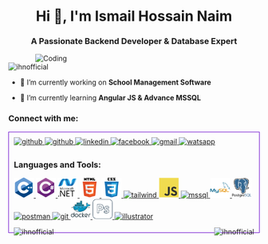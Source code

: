 <h1 align="center">Hi 👋, I'm Ismail Hossain Naim</h1>
<h3 align="center">A Passionate Backend Developer & Database Expert</h3>
<img align="right" alt="Coding" width="450" src="https://www.lambdatest.com/resources/images/news24.gif">
<p align="left"> <img src="https://komarev.com/ghpvc/?username=ihnofficial&label=Profile%20views&color=0e75b6&style=flat" alt="ihnofficial" /> </p>

- 🔭 I’m currently working on **School Management Software**

- 🌱 I’m currently learning **Angular JS & Advance MSSQL**

<div>
  <h3 align="left">Connect with me:</h3>
<div align="left" style="padding: 10px; border:1px solid #6600cc">

  <a href="https://www.ihnoffical.com/" target="_blank" rel="noopener noreferrer">
<img src=https://img.shields.io/badge/portfolio-blue.svg?&style=for-the-badge&logo=portfolio&logoColor=white alt=github style="margin-bottom: 5px;" />
</a>
<a href="https://github.com/ihnofficial" target="_blank" rel="noopener noreferrer">
<img src=https://img.shields.io/badge/github-%2324292e.svg?&style=for-the-badge&logo=github&logoColor=white alt=github style="margin-bottom: 5px;" />
</a>

<a href="https://www.linkedin.com/in/devihnaim/" target="_blank" rel="noopener noreferrer">
<img src=https://img.shields.io/badge/linkedin-%231E77B5.svg?&style=for-the-badge&logo=linkedin&logoColor=white alt=linkedin style="margin-bottom: 5px;" />
</a>

<a href="https://www.facebook.com/ihnaimbd/" target="_blank" rel="noopener noreferrer">
<img src=https://img.shields.io/badge/facebook-%231877F2.svg?&style=for-the-badge&logo=facebook&logoColor=white alt=facebook style="margin-bottom: 5px;" />
</a>

<a href="mailto:ihnaimofficial@gmail.com" target="_blank" rel="noopener noreferrer">
<img src=https://img.shields.io/badge/gmail-D14836?&style=for-the-badge&logo=gmail&logoColor=white alt=gmail style="margin-bottom: 5px;" />
</a>
    
<a href="https://wa.me/+8801976998856" target="_blank" rel="noopener noreferrer">
<img src=https://img.shields.io/badge/WatsApp-blue?style=for-the-badge&logo=WhatsApp&logoColor=white alt=watsapp style="margin-bottom: 5px;" />
</a>
<h3 align="left">Languages and Tools:</h3> <p align="left"> <a href="https://www.w3schools.com/cpp/" target="_blank" rel="noreferrer"> <img
                    src="https://raw.githubusercontent.com/devicons/devicon/master/icons/cplusplus/cplusplus-original.svg"
                    alt="cplusplus" width="40" height="40" /> </a> <a href="https://www.w3schools.com/cs/" target="_blank" rel="noreferrer"> <img
                    src="https://raw.githubusercontent.com/devicons/devicon/master/icons/csharp/csharp-original.svg"
                    alt="csharp" width="40" height="40" /> </a> <a href="https://dotnet.microsoft.com/" target="_blank" rel="noreferrer"> <img
                        src="https://raw.githubusercontent.com/devicons/devicon/master/icons/dot-net/dot-net-original-wordmark.svg"
                        alt="dotnet" width="40" height="40" /> </a> <a href="https://www.w3.org/html/" target="_blank" rel="noreferrer">
                        <img src="https://raw.githubusercontent.com/devicons/devicon/master/icons/html5/html5-original-wordmark.svg"
                            alt="html5" width="40" height="40" /> </a> <a href="https://www.w3schools.com/css/" target="_blank" rel="noreferrer"> <img
                    src="https://raw.githubusercontent.com/devicons/devicon/master/icons/css3/css3-original-wordmark.svg"
                    alt="css3" width="40" height="40" /> </a> <a href="https://tailwindcss.com/" target="_blank" rel="noreferrer"> <img
                        src="https://www.vectorlogo.zone/logos/tailwindcss/tailwindcss-icon.svg" alt="tailwind" width="40"
                        height="40" /> </a><a href="https://developer.mozilla.org/en-US/docs/Web/JavaScript" target="_blank" rel="noreferrer"> <img
                            src="https://raw.githubusercontent.com/devicons/devicon/master/icons/javascript/javascript-original.svg"
                            alt="javascript" width="40" height="40" /> </a> <a href="https://www.microsoft.com/en-us/sql-server" target="_blank" rel="noreferrer"> <img
                                src="https://www.svgrepo.com/show/303229/microsoft-sql-server-logo.svg" alt="mssql" width="40"
                                height="40" /> </a> <a href="https://www.mysql.com/" target="_blank" rel="noreferrer"> <img
                                src="https://raw.githubusercontent.com/devicons/devicon/master/icons/mysql/mysql-original-wordmark.svg"
                                alt="mysql" width="40" height="40" /> </a>  <a href="https://www.postgresql.org" target="_blank" rel="noreferrer"> <img
                                    src="https://raw.githubusercontent.com/devicons/devicon/master/icons/postgresql/postgresql-original-wordmark.svg"
                                    alt="postgresql" width="40" height="40" /> </a> <a href="https://postman.com" target="_blank" rel="noreferrer"> <img
                                        src="https://www.vectorlogo.zone/logos/getpostman/getpostman-icon.svg" alt="postman" width="40"
                                        height="40" /> </a>   <a href="https://git-scm.com/" target="_blank" rel="noreferrer"> <img
                                            src="https://www.vectorlogo.zone/logos/git-scm/git-scm-icon.svg" alt="git" width="40" height="40" /> </a> <a href="https://www.docker.com/" target="_blank" rel="noreferrer"> <img
                    src="https://raw.githubusercontent.com/devicons/devicon/master/icons/docker/docker-original-wordmark.svg"
                    alt="docker" width="40" height="40" /> </a> <a href="https://www.photoshop.com/en" target="_blank" rel="noreferrer"> <img
                        src="https://raw.githubusercontent.com/devicons/devicon/master/icons/photoshop/photoshop-line.svg"
                        alt="photoshop" width="40" height="40" /> </a> <a href="https://www.adobe.com/in/products/illustrator.html" target="_blank" rel="noreferrer"> <img
                    src="https://www.vectorlogo.zone/logos/adobe_illustrator/adobe_illustrator-icon.svg"
                    alt="illustrator" width="40" height="40" /> </a> </p>

<p><img align="left" src="https://github-readme-streak-stats.herokuapp.com/?user=ihnofficial" alt="ihnofficial" /></p>

<p><img align="right" src="https://github-readme-stats.vercel.app/api/top-langs?username=ihnofficial&show_icons=true&locale=en&layout=compact" alt="ihnofficial" /></p>
